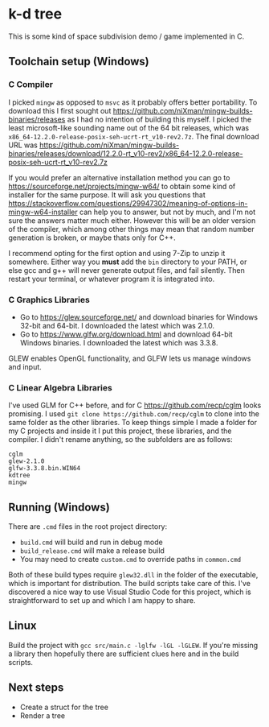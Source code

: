 # k-d tree

This is some kind of space subdivision demo / game implemented in C.

## Toolchain setup (Windows)

### C Compiler

I picked `mingw` as opposed to `msvc` as it probably offers better portability.
To download this I first sought out
<https://github.com/niXman/mingw-builds-binaries/releases>
as I had no intention of building this myself.
I picked the least microsoft-like sounding name out of the 64 bit releases,
which was `x86_64-12.2.0-release-posix-seh-ucrt-rt_v10-rev2.7z`.
The final download URL was
<https://github.com/niXman/mingw-builds-binaries/releases/download/12.2.0-rt_v10-rev2/x86_64-12.2.0-release-posix-seh-ucrt-rt_v10-rev2.7z>

If you would prefer an alternative installation method you can go to
<https://sourceforge.net/projects/mingw-w64/> to obtain some kind of installer
for the same purpose.
It will ask you questions that
<https://stackoverflow.com/questions/29947302/meaning-of-options-in-mingw-w64-installer>
can help you to answer, but not by much,
and I'm not sure the answers matter much either.
However this will be an older version of the compiler, which among other things
may mean that random number generation is broken, or maybe thats only for C++.

I recommend opting for the first option and using 7-Zip to unzip it somewhere.
Either way you __must__ add the `bin` directory to your PATH,
or else gcc and g++ will never generate output files, and fail silently.
Then restart your terminal, or whatever program it is integrated into.

### C Graphics Libraries

- Go to <https://glew.sourceforge.net/> and download binaries for Windows
32-bit and 64-bit. I downloaded the latest which was 2.1.0.
- Go to <https://www.glfw.org/download.html> and download 64-bit Windows
binaries. I downloaded the latest which was 3.3.8.

GLEW enables OpenGL functionality, and GLFW lets us manage windows and input.

### C Linear Algebra Libraries

I've used GLM for C++ before, and for C <https://github.com/recp/cglm>
looks promising. I used `git clone https://github.com/recp/cglm` to clone into
the same folder as the other libraries. To keep things simple I made a folder
for my C projects and inside it I put this project, these libraries,
and the compiler. I didn't rename anything, so the subfolders are as follows:

```text
cglm
glew-2.1.0
glfw-3.3.8.bin.WIN64
kdtree
mingw
```

## Running (Windows)

There are `.cmd` files in the root project directory:

- `build.cmd` will build and run in debug mode
- `build_release.cmd` will make a release build
- You may need to create `custom.cmd` to override paths in `common.cmd`

Both of these build types require `glew32.dll` in the folder of the executable,
which is important for distribution. The build scripts take care of this. I've
discovered a nice way to use Visual Studio Code for this project, which is
straightforward to set up and which I am happy to share.

## Linux

Build the project with `gcc src/main.c -lglfw -lGL -lGLEW`. If you're missing a
library then hopefully there are sufficient clues here and in the build scripts.

## Next steps

- Create a struct for the tree
- Render a tree

